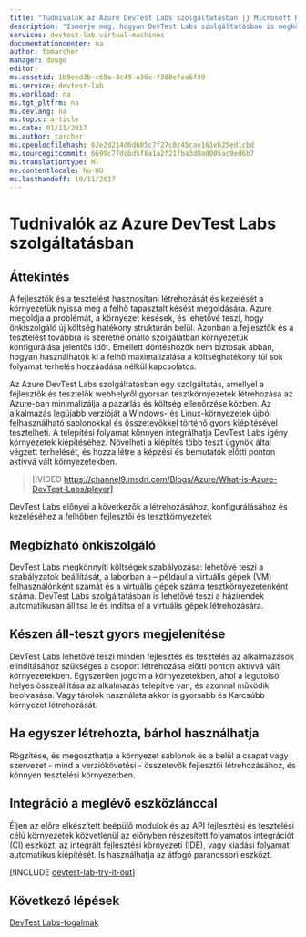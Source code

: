 ```yaml
---
title: "Tudnivalók az Azure DevTest Labs szolgáltatásban |} Microsoft Docs"
description: "Ismerje meg, hogyan DevTest Labs szolgáltatásban is megkönnyítheti létrehozására, kezelésére és az Azure virtuális gépek figyelése"
services: devtest-lab,virtual-machines
documentationcenter: na
author: tomarcher
manager: douge
editor: 
ms.assetid: 1b9eed3b-c69a-4c49-a36e-f388efea6f39
ms.service: devtest-lab
ms.workload: na
ms.tgt_pltfrm: na
ms.devlang: na
ms.topic: article
ms.date: 01/11/2017
ms.author: tarcher
ms.openlocfilehash: 62e2d214d6d685c7f27c8c45cae161eb25ed1cbd
ms.sourcegitcommit: 6699c77dcbd5f8a1a2f21fba3d0a0005ac9ed6b7
ms.translationtype: MT
ms.contentlocale: hu-HU
ms.lasthandoff: 10/11/2017
---
```

# <a name="about-azure-devtest-labs"></a>Tudnivalók az Azure DevTest Labs szolgáltatásban
## <a name="overview"></a>Áttekintés
A fejlesztők és a tesztelést hasznosítani létrehozását és kezelését a környezetük nyissa meg a felhő tapasztalt késést megoldására.  Azure megoldja a problémát, a környezet késések, és lehetővé teszi, hogy önkiszolgáló új költség hatékony struktúrán belül.  Azonban a fejlesztők és a tesztelést továbbra is szeretné önálló szolgálatban környezetük konfigurálása jelentős időt. Emellett döntéshozók nem biztosak abban, hogyan használhatók ki a felhő maximalizálása a költséghatékony túl sok folyamat terhelés hozzáadása nélkül kapcsolatos.

Az Azure DevTest Labs szolgáltatásban egy szolgáltatás, amellyel a fejlesztők és tesztelők webhelyről gyorsan tesztkörnyezetek létrehozása az Azure-ban minimalizálja a pazarlás és költség ellenőrzése közben. Az alkalmazás legújabb verzióját a Windows- és Linux-környezetek újból felhasználható sablonokkal és összetevőkkel történő gyors kiépítésével tesztelheti. A telepítési folyamat könnyen integrálhatja DevTest Labs igény környezetek kiépítéséhez. Növelheti a kiépítés több teszt ügynök által végzett terhelését, és hozza létre a képzési és bemutatók előtti ponton aktívvá vált környezetekben.

> [!VIDEO https://channel9.msdn.com/Blogs/Azure/What-is-Azure-DevTest-Labs/player]
> 
> 

DevTest Labs előnyei a következők a létrehozásához, konfigurálásához és kezeléséhez a felhőben fejlesztői és tesztkörnyezetek

## <a name="worry-free-self-service"></a>Megbízható önkiszolgáló
DevTest Labs megkönnyíti költségek szabályozása: lehetővé teszi a szabályzatok beállítását, a laborban a – például a virtuális gépek (VM) felhasználónként számát és a virtuális gépek száma tesztkörnyezetenként száma. DevTest Labs szolgáltatásban is lehetővé teszi a házirendek automatikusan állítsa le és indítsa el a virtuális gépek létrehozására.

## <a name="quickly-get-to-ready-to-test"></a>Készen áll-teszt gyors megjelenítése
DevTest Labs lehetővé teszi minden fejlesztés és tesztelés az alkalmazások elindításához szükséges a csoport létrehozása előtti ponton aktívvá vált környezetekben. Egyszerűen jogcím a környezetekben, ahol a legutolsó helyes összeállítása az alkalmazás telepítve van, és azonnal működik beolvasása. Vagy tárolók használata akkor is gyorsabb és Karcsúbb környezet létrehozását.

## <a name="create-once-use-everywhere"></a>Ha egyszer létrehozta, bárhol használhatja
Rögzítése, és megoszthatja a környezet sablonok és a belül a csapat vagy szervezet - mind a verziókövetési - összetevők fejlesztői létrehozásához, és könnyen tesztelési környezetben.

## <a name="integrates-with-your-existing-toolchain"></a>Integráció a meglévő eszközlánccal
Éljen az előre elkészített beépülő modulok és az API fejlesztési és tesztelési célú környezetek közvetlenül az előnyben részesített folyamatos integrációt (CI) eszközt, az integrált fejlesztési környezeti (IDE), vagy kiadási folyamat automatikus kiépítését. Is használhatja az átfogó parancssori eszközt.


[!INCLUDE [devtest-lab-try-it-out](../../includes/devtest-lab-try-it-out.md)]

## <a name="next-steps"></a>Következő lépések
[DevTest Labs-fogalmak](devtest-lab-concepts.md)

